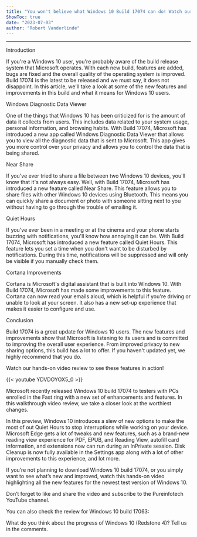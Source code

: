 ```yaml
---
title: "You won't believe what Windows 10 Build 17074 can do! Watch our hands-on video review now!"
ShowToc: true 
date: "2023-07-03"
author: "Robert Vanderlinde"
---
```

*****
Introduction

If you're a Windows 10 user, you're probably aware of the build release system that Microsoft operates. With each new build, features are added, bugs are fixed and the overall quality of the operating system is improved. Build 17074 is the latest to be released and we must say, it does not disappoint. In this article, we'll take a look at some of the new features and improvements in this build and what it means for Windows 10 users.

Windows Diagnostic Data Viewer

One of the things that Windows 10 has been criticized for is the amount of data it collects from users. This includes data related to your system usage, personal information, and browsing habits. With Build 17074, Microsoft has introduced a new app called Windows Diagnostic Data Viewer that allows you to view all the diagnostic data that is sent to Microsoft. This app gives you more control over your privacy and allows you to control the data that is being shared.

Near Share

If you've ever tried to share a file between two Windows 10 devices, you'll know that it's not always easy. Well, with Build 17074, Microsoft has introduced a new feature called Near Share. This feature allows you to share files with other Windows 10 devices using Bluetooth. This means you can quickly share a document or photo with someone sitting next to you without having to go through the trouble of emailing it.

Quiet Hours

If you've ever been in a meeting or at the cinema and your phone starts buzzing with notifications, you'll know how annoying it can be. With Build 17074, Microsoft has introduced a new feature called Quiet Hours. This feature lets you set a time when you don't want to be disturbed by notifications. During this time, notifications will be suppressed and will only be visible if you manually check them.

Cortana Improvements

Cortana is Microsoft's digital assistant that is built into Windows 10. With Build 17074, Microsoft has made some improvements to this feature. Cortana can now read your emails aloud, which is helpful if you're driving or unable to look at your screen. It also has a new set-up experience that makes it easier to configure and use.

Conclusion

Build 17074 is a great update for Windows 10 users. The new features and improvements show that Microsoft is listening to its users and is committed to improving the overall user experience. From improved privacy to new sharing options, this build has a lot to offer. If you haven't updated yet, we highly recommend that you do. 

 Watch our hands-on video review to see these features in action!

{{< youtube YDVDOYOX5_0 >}} 



Microsoft recently released Windows 10 build 17074 to testers with PCs enrolled in the Fast ring with a new set of enhancements and features. In this walkthrough video review, we take a closer look at the worthiest changes.
 
In this preview, Windows 10 introduces a slew of new options to make the most of out Quiet Hours to stop interruptions while working on your device. Microsoft Edge gets a lot of tweaks and new features, such as a brand-new reading view experience for PDF, EPUB, and Reading View, autofill card information, and extensions now can run during an InPrivate session. Disk Cleanup is now fully available in the Settings app along with a lot of other improvements to this experience, and lot more.
 
If you’re not planning to download Windows 10 build 17074, or you simply want to see what’s new and improved, watch this hands-on video highlighting all the new features for the newest test version of Windows 10.
 
Don’t forget to like and share the video and subscribe to the Pureinfotech YouTube channel.
 
You can also check the review for Windows 10 build 17063:
 

 
What do you think about the progress of Windows 10 (Redstone 4)? Tell us in the comments.




